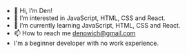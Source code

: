- 👋 Hi, I’m Den!  
- 👀 I’m interested in JavaScript, HTML, CSS and React.
- 🌱 I’m currently learning JavaScript, HTML, CSS and React.
- 📫 How to reach me denowich@gmail.com
- I'm a beginner developer with no work experience.

<!---
Denowich/Denowich is a ✨ special ✨ repository because its `README.md` (this file) appears on your GitHub profile.
You can click the Preview link to take a look at your changes.
--->

